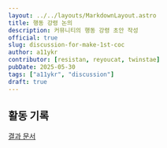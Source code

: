 ```yaml
---
layout: ../../layouts/MarkdownLayout.astro
title: 행동 강령 논의
description: 커뮤니티의 행동 강령 초안 작성
official: true
slug: discussion-for-make-1st-coc
author: a11ykr
contributor: [resistan, reyoucat, twinstae]
pubDate: 2025-05-30
tags: ["a11ykr", "discussion"]
draft: true
---
```


## 활동 기록
[결과 문서](https://docs.google.com/spreadsheets/d/1SMhbJqXAiCRf3xD8bwFvOTPolJOaE7oKliCLLDLoDHc/edit?gid=0#gid=0)